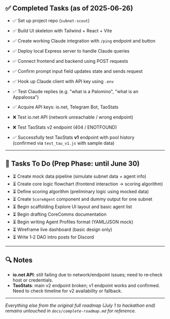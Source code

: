 ## ✅ Completed Tasks (as of 2025‑06‑26)
- ✅ Set up project repo (`subnet‑scout`)
- ✅ Build UI skeleton with Tailwind + React + Vite
- ✅ Create working Claude integration with `/ping` endpoint and button
- ✅ Deploy local Express server to handle Claude queries
- ✅ Connect frontend and backend using POST requests
- ✅ Confirm prompt input field updates state and sends request
- ✅ Hook up Claude client with API key using `.env`
- ✅ Test Claude replies (e.g. "what is a Palomino", "what is an Appaloosa")
- ✅ Acquire API keys: io.net, Telegram Bot, TaoStats
- ❌ Test io.net API (network unreachable / wrong endpoint)
- ❌ Test TaoStats v2 endpoint (404 / ENOTFOUND)

- ✅ Successfully test TaoStats **v1** endpoint with pool history  
  (confirmed via `test_tau_v1.js` with sample data)

---

## 🚧 Tasks To Do (Prep Phase: until June 30)
- ⏳ Create mock data pipeline (simulate subnet data + agent info)
- ⏳ Create core logic flowchart (frontend interaction → scoring algorithm)
- ⏳ Define scoring algorithm (preliminary logic using mocked data)
- ⏳ Create `ScoreAgent` component and dummy output for one subnet
- ⏳ Begin scaffolding Explore UI layout and basic agent list
- ⏳ Begin drafting CoreComms documentation
- ⏳ Begin writing Agent Profiles format (YAML/JSON mock)
- ⏳ Wireframe live dashboard (basic design only)
- ⏳ Write 1‑2 DAO intro posts for Discord

---

## 🔍 Notes
- **io.net API**: still failing due to network/endpoint issues; need to re‑check host or credentials.
- **TaoStats**: main v2 endpoint broken; v1 endpoint works and confirmed. Need to check timeline for v2 availability or fallback.

---

*Everything else from the original full roadmap (July 1 to hackathon end) remains untouched in `docs/complete‑roadmap.md` for reference.*